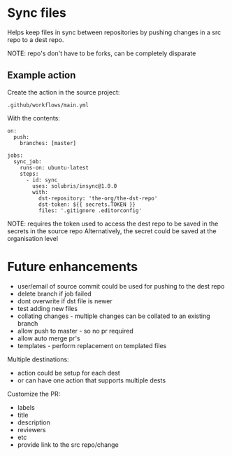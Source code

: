 # Sync files

Helps keep files in sync between repositories by pushing changes in a src repo to a dest repo.

NOTE: repo's don't have to be forks, can be completely disparate

## Example action

Create the action in the source project:

    .github/workflows/main.yml

With the contents:

    on:
      push:
        branches: [master]
    
    jobs:
      sync_job:
        runs-on: ubuntu-latest
        steps:
          - id: sync
            uses: solubris/insync@1.0.0
            with:
              dst-repository: 'the-org/the-dst-repo'
              dst-token: ${{ secrets.TOKEN }}
              files: '.gitignore .editorconfig'

NOTE: requires the token used to access the dest repo to be saved in the secrets in the source repo
Alternatively, the secret could be saved at the organisation level

# Future enhancements

- user/email of source commit could be used for pushing to the dest repo
- delete branch if job failed
- dont overwrite if dst file is newer
- test adding new files
- collating changes - multiple changes can be collated to an existing branch
- allow push to master - so no pr required
- allow auto merge pr's
- templates - perform replacement on templated files

Multiple destinations:
- action could be setup for each dest
- or can have one action that supports multiple dests

Customize the PR:
- labels
- title
- description
- reviewers
- etc
- provide link to the src repo/change



